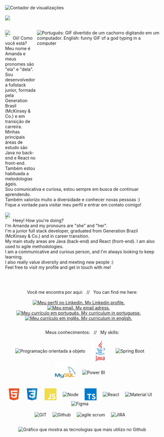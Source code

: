 <div display="flex" flex-direction="row">
<img alt="Contador de visualizações" src="https://komarev.com/ghpvc/?username=ManGiaco&label=Profile%20views&color=800000&style=flat" />
</div>
<br> 
<a href="https://git.io/typing-svg"> 
<img "Português: Letreiro animado onde dou boas vindas ao meu Github. Está escrito: Eai como vai? Seja bem vindo! English: Animated sign where I welcome you to my Github. It says: Hey, how you're doing? You're so welcome!" src="https://readme-typing-svg.herokuapp.com?font=Rampart+One&size=40&duration=3000&pause=600&color=FFFFFF&background=none&center=true&vCenter=true&width=1000&lines=Eaaaaiiii+como+vai??+:);Heeeey+how+you're+doing+today?;Seja+bem+vindo+(a)+(e)+!+!+!;You're+so+welcome+:)" />
</a>

##

<div>
<img align="right" width="400" height="500" alt="Português: GIF divertido de um cachorro digitando em um computador. English: funny GIF of a god typing in a computer" src="https://github.com/ManGiaco/BancoDeImagens/blob/main/ReadMe/corgi-computer.gif?raw=true">

<div align="left">
<img align="left" width="25" height="20" alt="Bandeira do Brasil. Brazil flag." src="https://cdn-icons-png.flaticon.com/512/3022/3022546.png"> <br>
Oii! Como você está? <br>
Meu nome é Amanda e meus pronomes são "ela" e "dela". <br>
Sou desenvolvedora fullstack junior, formada pela Generation Brasil (McKinsey & Co.) e em transição de carreira. <br>
Minhas principais áreas de estudo são Java no back-end e React no front-end. Também estou habituada a metodologias ágeis. <br>
Sou comunicativa e curiosa, estou sempre em busca de continuar aprendendo. <br> 
Também valorizo muito a diversidade e conhecer novas pessoas :) <br>
Fique a vontade para visitar meu perfil e entrar em contato comigo!
<br>
<br>  
<img align="left" width="25" height="20" alt="Bandeira do Reino Unido. United kingdom flag" src="https://cdn-icons-png.flaticon.com/512/555/555417.png"> <br>
Heey! How you're doing? <br>
I'm Amanda and my pronouns are "she" and "her". <br>
I'm a junior full stack developer, graduated from Generation Brazil (McKinsey & Co.) and in career transition. <br>
My main study areas are Java (back-end) and React (front-end). I am also used to agile methodologies. <br>
I am a communicative and curious person, and I'm always looking to keep learning. <br> 
I also really value diversity and meeting new people :) <br>
Feel free to visit my profile and get in touch with me!  
</div>
<br>  
<br>  
  
##  
  
<div display="flex" flex-direction="row" align="center">  
Você me encontra por aqui: &nbsp; // &nbsp; You can find me here: 
<br>
<br>  
  <a href="https://www.linkedin.com/in/mangiaco"><img alt="Meu perfil no Linkedin. My Linkedin profile." height="40" width="40" src="https://cdn-icons-png.flaticon.com/512/3536/3536505.png" target="_blank"></a> &nbsp; &nbsp; &nbsp; 
  <a href="mailto:amandagiacomettipedrosa@gmail.com"><img alt="Meu email. My email adress." height="45" width="45" src="https://cdn-icons-png.flaticon.com/512/5968/5968534.png" target="_blank"></a> &nbsp; &nbsp; &nbsp; 
  <a href="https://drive.google.com/file/d/1rWO0hXi7AVvRVIOZMNR--iUkwf5Wh38H/view?usp=share_link"><img alt="Meu currículo em português. My curriculum in portuguese." height="50" width="120" src="https://github.com/ManGiaco/BancoDeImagens/blob/main/ReadMe/Component%201khkujb.png?raw=true" target="_blank"></a> &nbsp; &nbsp; &nbsp;
  <a href="https://drive.google.com/file/d/1u7h1XHiAa9ZagnH5DiNxN-mxILt6s8T1/view?usp=share_link"><img alt="Meu currículo em inglês. My curriculum in english." height="50" width="120" src="https://github.com/ManGiaco/BancoDeImagens/blob/main/ReadMe/afaffsa.png?raw=true" target="_blank"></a> &nbsp; &nbsp; &nbsp;
</div>
</div>

##

<div display="flex" flex-direction="row" align="center">  
  Meus conhecimentos: &nbsp; // &nbsp; My skills:  
</div>
<br>
<div display="flex" flex-direction="row" align="center">
    <img align="center" alt="Programação orientada a objeto" height="55" width="55" src="https://miro.medium.com/max/300/0*goJuBKoyL-zZX4RB.png" /> &nbsp; &nbsp;
    <img align="center" alt="Java" height="70" width="60" src="https://raw.githubusercontent.com/devicons/devicon/master/icons/java/java-original-wordmark.svg" /> &nbsp; &nbsp;
    <img align="center" alt="Spring Boot" height="60" width="60" src="https://cdn.jsdelivr.net/gh/devicons/devicon/icons/spring/spring-original-wordmark.svg" /> &nbsp; &nbsp;
    <img align="center" alt="MySQL" height="70" width="70" src="https://raw.githubusercontent.com/devicons/devicon/master/icons/mysql/mysql-original-wordmark.svg" /> &nbsp; &nbsp;
    <img align="center" alt="Power BI" height="45" width="75" src="https://logosmarcas.net/wp-content/uploads/2022/02/Microsoft-Power-BI-Logo.png" /> &nbsp; &nbsp;
</div>    
<br>    
<div display="flex" flex-direction="row" align="center">    
    <img align="center" alt="HTML" height="40" width="40" src="https://raw.githubusercontent.com/devicons/devicon/master/icons/html5/html5-original.svg" /> &nbsp; &nbsp;
    <img align="center" alt="CSS" height="40" width="40" src="https://raw.githubusercontent.com/devicons/devicon/master/icons/css3/css3-original.svg" /> &nbsp; &nbsp;
    <img align="center" alt="Javascript" height="40" width="40" src="https://raw.githubusercontent.com/devicons/devicon/master/icons/javascript/javascript-plain.svg" /> &nbsp; &nbsp;
    <img align="center" alt="Node" height="40" width="60" src="https://deinfo.uepg.br/~alunoso/2020/SO/NODE.JS/dist/images/nodejslogofeaturedark.png" /> &nbsp; &nbsp;
    <img align="center" alt="Typescript" height="40" width="40" src="https://raw.githubusercontent.com/devicons/devicon/master/icons/typescript/typescript-plain.svg" /> &nbsp; &nbsp;
    <img align="center" alt="React" height="50" width="50" src="https://cdn.jsdelivr.net/gh/devicons/devicon/icons/react/react-original-wordmark.svg" /> &nbsp; &nbsp;
    <img align="center" alt="Material UI" height="40" width="40" src="https://cdn.jsdelivr.net/gh/devicons/devicon/icons/materialui/materialui-original.svg" width=50/> &nbsp; &nbsp;
    <img align="center" alt="Figma" height="40" width="40" src="https://cdn.jsdelivr.net/gh/devicons/devicon/icons/figma/figma-original.svg" /> &nbsp; &nbsp;
</div>    
<br>    
<div display="flex" flex-direction="row" align="center">     
    <img align="center" alt="GIT" height="40" width="40" src="https://cdn.jsdelivr.net/gh/devicons/devicon/icons/git/git-original.svg" /> &nbsp; &nbsp;
    <img align="center" alt="Github" height="50" width="50" src="https://icones.pro/wp-content/uploads/2021/06/icone-github-violet.png" /> &nbsp; &nbsp;
    <img align="center" alt="agile scrum" height="70" width="70" src="https://miro.medium.com/max/400/0*KpzqUReoWU_DEwb5.png" /> &nbsp; &nbsp;
    <img align="center" alt="JIRA" height="50" width="50" src="https://cdn.jsdelivr.net/gh/devicons/devicon/icons/jira/jira-original-wordmark.svg" /> &nbsp; &nbsp;
</div> 
    
##

<div align="center">
  <img align="center" alt="Gráfico que mostra as tecnologias que mais utilizo no Github" width="350" src="https://github-readme-stats.vercel.app/api/top-langs/?username=mangiaco&layout=compact&langs_count=7&theme=radical" /> 
</div>
